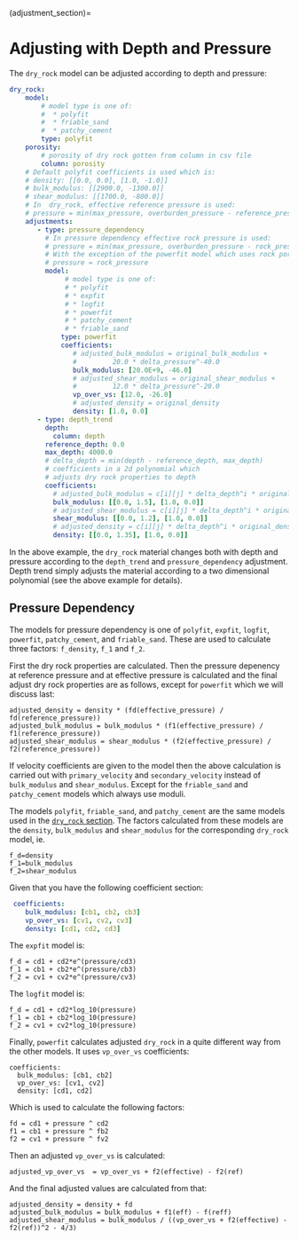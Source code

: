 (adjustment_section)=
# Adjusting with Depth and Pressure

The `dry_rock` model can be adjusted according to depth and pressure:

```yaml
dry_rock:
    model:
        # model type is one of:
        #  * polyfit
        #  * friable_sand
        #  * patchy_cement
        type: polyfit
    porosity:
        # porosity of dry rock gotten from column in csv file
        column: porosity
    # Default polyfit coefficients is used which is:
    # density: [[0.0, 0.0], [1.0, -1.0]]
    # bulk_modulus: [[2900.0, -1300.0]]
    # shear_modulus: [[1700.0, -800.0]]
    # In  dry_rock, effective reference pressure is used:
    # pressure = min(max_pressure, overburden_pressure - reference_pressure)
    adjustments:
       - type: pressure_dependency
         # In pressure dependency effective rock pressure is used:
         # pressure = min(max_pressure, overburden_pressure - rock_pressure)
         # With the exception of the powerfit model which uses rock pore pressure:
         # pressure = rock_pressure
         model:
              # model type is one of:
              # * polyfit
              # * expfit
              # * logfit
              # * powerfit
              # * patchy_cement
              # * friable_sand
             type: powerfit
             coefficients:
                # adjusted_bulk_modulus = original_bulk_modulus +
                #         20.0 * delta_pressure^-40.0
                bulk_modulus: [20.0E+9, -46.0]
                # adjusted_shear_modulus = original_shear_modulus +
                #         12.0 * delta_pressure^-20.0
                vp_over_vs: [12.0, -26.0]
                # adjusted_density = original_density
                density: [1.0, 0.0]
       - type: depth_trend
         depth:
           column: depth
         reference_depth: 0.0
         max_depth: 4000.0
         # delta_depth = min(depth - reference_depth, max_depth)
         # coefficients in a 2d polynomial which
         # adjusts dry rock properties to depth
         coefficients:
           # adjusted_bulk_modulus = c[i][j] * delta_depth^i * original_bulk_modulus^j
           bulk_modulus: [[0.0, 1.5], [1.0, 0.0]]
           # adjusted_shear_modulus = c[i][j] * delta_depth^i * original_shear_modulus^j
           shear_modulus: [[0.0, 1.2], [1.0, 0.0]]
           # adjusted_density = c[i][j] * delta_depth^i * original_density^j
           density: [[0.0, 1.35], [1.0, 0.0]]
```

In the above example, the `dry_rock` material changes both with depth and pressure according to
the `depth_trend` and `pressure_dependency` adjustment. Depth trend simply adjusts the material 
according to a two dimensional polynomial (see the above example for details).

## Pressure Dependency

The models for pressure dependency is one of `polyfit`, `expfit`, `logfit`,
`powerfit`, `patchy_cement`, and `friable_sand`. These are used to calculate
three factors: `f_density`, `f_1` and `f_2`.

First the dry rock properties are calculated. Then the pressure depenency at
reference pressure and at effective pressure is calculated and the final
adjust dry rock properties are as follows, except for `powerfit` which we will
discuss last:

```
adjusted_density = density * (fd(effective_pressure) / fd(reference_pressure))
adjusted_bulk_modulus = bulk_modulus * (f1(effective_pressure) / f1(reference_pressure))
adjusted_shear_modulus = shear_modulus * (f2(effective_pressure) / f2(reference_pressure))
```

If velocity coefficients are given to the model then the above calculation is carried
out with `primary_velocity` and `secondary_velocity` instead of `bulk_modulus` and `shear_modulus`. Except
for the `friable_sand` and `patchy_cement` models which always use moduli.

The models `polyfit`, `friable_sand`, and `patchy_cement` are the same models used
in the [`dry_rock` section](dry_rock). The factors calculated from these models
are the `density`, `bulk_modulus` and `shear_modulus` for the corresponding `dry_rock` model, ie.

```
f_d=density
f_1=bulk_modulus
f_2=shear_modulus
```


Given that you have the following coefficient section:

```yaml
 coefficients:
    bulk_modulus: [cb1, cb2, cb3]
    vp_over_vs: [cv1, cv2, cv3]
    density: [cd1, cd2, cd3]
```

The `expfit` model is:

```
f_d = cd1 + cd2*e^(pressure/cd3)
f_1 = cb1 + cb2*e^(pressure/cb3)
f_2 = cv1 + cv2*e^(pressure/cv3)
```

The `logfit` model is:

```
f_d = cd1 + cd2*log_10(pressure)
f_1 = cb1 + cb2*log_10(pressure)
f_2 = cv1 + cv2*log_10(pressure)
```

Finally, `powerfit` calculates adjusted `dry_rock` in a quite different way from the other
models. It uses `vp_over_vs` coefficients:

```
coefficients:
  bulk_modulus: [cb1, cb2]
  vp_over_vs: [cv1, cv2]
  density: [cd1, cd2]
```

Which is used to calculate the following factors:

```
fd = cd1 + pressure ^ cd2
f1 = cb1 + pressure ^ fb2
f2 = cv1 + pressure ^ fv2
```

Then an adjusted `vp_over_vs` is calculated:

```
adjusted_vp_over_vs  = vp_over_vs + f2(effective) - f2(ref)
```

And the final adjusted values are calculated from that:

```
adjusted_density = density + fd
adjusted_bulk_modulus = bulk_modulus + f1(eff) - f(reff)
adjusted_shear_modulus = bulk_modulus / ((vp_over_vs + f2(effective) - f2(ref))^2 - 4/3)
```

